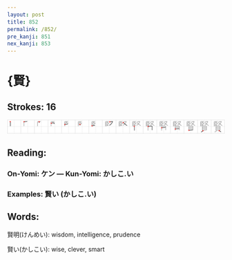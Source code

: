 ```yaml
---
layout: post
title: 852
permalink: /852/
pre_kanji: 851
nex_kanji: 853
---
```


# {賢}

## Strokes: 16

<div class="stroke"><img src="../images/E8B3A2.png" /></div>

## Reading:

### On-Yomi: ケン &mdash; Kun-Yomi: かしこ.い

### Examples: 賢い (かしこ.い)

## Words:

賢明(けんめい): wisdom, intelligence, prudence

賢い(かしこい): wise, clever, smart
